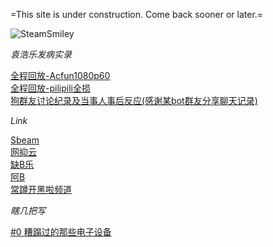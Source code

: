 
=This site is under construction. Come back sooner or later.=

![SteamSmiley](https://cdn.akamai.steamstatic.com/steamcommunity/public/images/avatars/30/30c9996d5f1d7f3e1cddc5286537b742ddb0b559_full.jpg)

*袁浩乐发病实录*

[全程回放-Acfun1080p60](https://www.acfun.cn/v/ac24563298)<br />
[全程回放-pilipili全损](https://www.bilibili.com/video/BV1DK4y1n7d2)<br />
[狗群友讨论纪录及当事人事后反应(感谢某bot群友分享聊天记录)](https://Innotori.github.io/袁浩乐发病讨论实录.txt)<br />

*Link*

[Sbeam](https://steamcommunity.com/id/xeRathLoRash/)<br />
[网抑云](https://music.163.com/#/user/home?id=97289139)<br />
[缺B乐](https://www.acfun.cn/u/14150210)<br />
[阿B](https://space.bilibili.com/21234201/)<br />
[常蹲开黑啦频道](https://kaihei.co/wcrOAz)<br />

*瞎几把写*

[#0 糟蹋过的那些电子设备](/0_wasted_electroic_devices.html)<br />

